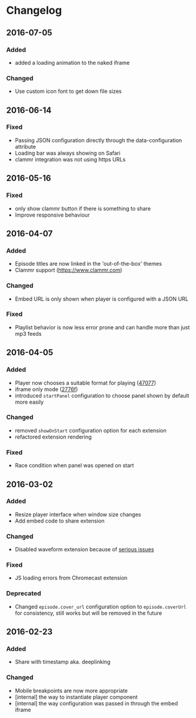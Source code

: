 # Changelog

## 2016-07-05

### Added

- added a loading animation to the naked iframe

### Changed

- Use custom icon font to get down file sizes

## 2016-06-14

### Fixed

- Passing JSON configuration directly through the data-configuration attribute
- Loading bar was always showing on Safari
- clammr integration was not using https URLs

## 2016-05-16

### Fixed

- only show clammr button if there is something to share
- Improve responsive behaviour

## 2016-04-07

### Added

- Episode titles are now linked in the 'out-of-the-box' themes
- Clammr support (https://www.clammr.com)

### Changed

- Embed URL is only shown when player is configured with a JSON URL

### Fixed

- Playlist behavior is now less error prone and can handle more than just mp3 feeds

## 2016-04-05

### Added

- Player now chooses a suitable format for playing ([47077](https://github.com/podigee/podigee-podcast-player/commit/470771230adf31a175f877b0420e6b9bf16cd158))
- iframe only mode ([2776f](https://github.com/podigee/podigee-podcast-player/commit/2776f6066752cf28be73d02e4316270ec3895e8b))
- introduced `startPanel` configuration to choose panel shown by default more easily

### Changed

- removed `showOnStart` configuration option for each extension
- refactored extension rendering

### Fixed

- Race condition when panel was opened on start

## 2016-03-02

### Added

- Resize player interface when window size changes
- Add embed code to share extension

### Changed

- Disabled waveform extension because of [serious issues](https://github.com/podigee/podigee-podcast-player/issues/11)

### Fixed

- JS loading errors from Chromecast extension

### Deprecated

- Changed `episode.cover_url` configuration option to `episode.coverUrl` for consistency, still works but will be removed in the future

## 2016-02-23

### Added

- Share with timestamp aka. deeplinking

### Changed

- Mobile breakpoints are now more appropriate
- [internal] the way to instantiate player component
- [internal] the way configuration was passed in through the embed iframe
